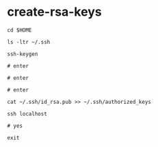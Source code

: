 # create-rsa-keys



```SHELL
cd $HOME

ls -ltr ~/.ssh

ssh-keygen 

# enter

# enter 

# enter
```

```SHELL
cat ~/.ssh/id_rsa.pub >> ~/.ssh/authorized_keys
```

```SHELL
ssh localhost

# yes

exit
```